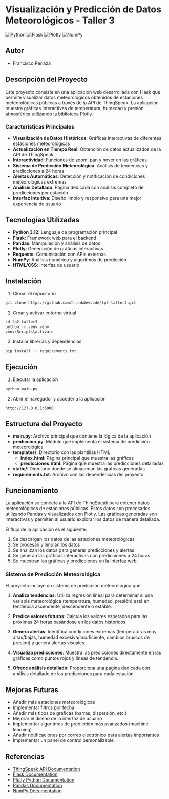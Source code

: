 # Visualización y Predicción de Datos Meteorológicos - Taller 3

![Python](https://img.shields.io/badge/python-3.12-blue)
![Flask](https://img.shields.io/badge/flask-2.3.3-green)
![Plotly](https://img.shields.io/badge/plotly-6.0.1-orange)
![NumPy](https://img.shields.io/badge/numpy-1.26.0-red)

## Autor

- Francisco Perlaza

## Descripción del Proyecto

Este proyecto consiste en una aplicación web desarrollada con Flask que permite visualizar datos meteorológicos obtenidos de estaciones meteorológicas públicas a través de la API de ThingSpeak. La aplicación muestra gráficas interactivas de temperatura, humedad y presión atmosférica utilizando la biblioteca Plotly.

### Características Principales

- **Visualización de Datos Históricos**: Gráficas interactivas de diferentes estaciones meteorológicas
- **Actualización en Tiempo Real**: Obtención de datos actualizados de la API de ThingSpeak
- **Interactividad**: Funciones de zoom, pan y hover en las gráficas
- **Sistema de Predicción Meteorológica**: Análisis de tendencias y predicciones a 24 horas
- **Alertas Automáticas**: Detección y notificación de condiciones meteorológicas extremas
- **Análisis Detallado**: Página dedicada con análisis completo de predicciones por estación
- **Interfaz Intuitiva**: Diseño limpio y responsivo para una mejor experiencia de usuario

## Tecnologías Utilizadas

- **Python 3.12**: Lenguaje de programación principal
- **Flask**: Framework web para el backend
- **Pandas**: Manipulación y análisis de datos
- **Plotly**: Generación de gráficas interactivas
- **Requests**: Comunicación con APIs externas
- **NumPy**: Análisis numérico y algoritmos de predicción
- **HTML/CSS**: Interfaz de usuario

## Instalación

1. Clonar el repositorio
```bash
git clone https://github.com/frankdevcode/lp2-taller3.git
```

2. Crear y activar entorno virtual
```bash
cd lp2-taller3
python -m venv venv
venv\Scripts\activate
```

3. Instalar librerías y dependencias
```bash
pip install -r requirements.txt
```
    
## Ejecución

1. Ejecutar la aplicación
```bash
python main.py
```

2. Abrir el navegador y acceder a la aplicación
```
http://127.0.0.1:5000
```

## Estructura del Proyecto

- **main.py**: Archivo principal que contiene la lógica de la aplicación
- **prediccion.py**: Módulo que implementa el sistema de predicción meteorológica
- **templates/**: Directorio con las plantillas HTML
  - **index.html**: Página principal que muestra las gráficas
  - **predicciones.html**: Página que muestra las predicciones detalladas
- **static/**: Directorio donde se almacenan las gráficas generadas
- **requirements.txt**: Archivo con las dependencias del proyecto

## Funcionamiento

La aplicación se conecta a la API de ThingSpeak para obtener datos meteorológicos de estaciones públicas. Estos datos son procesados utilizando Pandas y visualizados con Plotly. Las gráficas generadas son interactivas y permiten al usuario explorar los datos de manera detallada.

El flujo de la aplicación es el siguiente:
1. Se descargan los datos de las estaciones meteorológicas
2. Se procesan y limpian los datos
3. Se analizan los datos para generar predicciones y alertas
4. Se generan las gráficas interactivas con predicciones a 24 horas
5. Se muestran las gráficas y predicciones en la interfaz web

### Sistema de Predicción Meteorológica

El proyecto incluye un sistema de predicción meteorológica que:

1. **Analiza tendencias**: Utiliza regresión lineal para determinar si una variable meteorológica (temperatura, humedad, presión) está en tendencia ascendente, descendente o estable.

2. **Predice valores futuros**: Calcula los valores esperados para las próximas 24 horas basándose en los datos históricos.

3. **Genera alertas**: Identifica condiciones extremas (temperaturas muy altas/bajas, humedad excesiva/insuficiente, cambios bruscos de presión) y genera alertas visuales.

4. **Visualiza predicciones**: Muestra las predicciones directamente en las gráficas como puntos rojos y líneas de tendencia.

5. **Ofrece análisis detallado**: Proporciona una página dedicada con análisis detallado de las predicciones para cada estación.

## Mejoras Futuras

- Añadir más estaciones meteorológicas
- Implementar filtros por fecha
- Añadir más tipos de gráficas (barras, dispersión, etc.)
- Mejorar el diseño de la interfaz de usuario
- Implementar algoritmos de predicción más avanzados (machine learning)
- Añadir notificaciones por correo electrónico para alertas importantes
- Implementar un panel de control personalizable

## Referencias

- [ThingSpeak API Documentation](https://www.mathworks.com/help/thingspeak/)
- [Flask Documentation](https://flask.palletsprojects.com/)
- [Plotly Python Documentation](https://plotly.com/python/)
- [Pandas Documentation](https://pandas.pydata.org/docs/)
- [NumPy Documentation](https://numpy.org/doc/)
